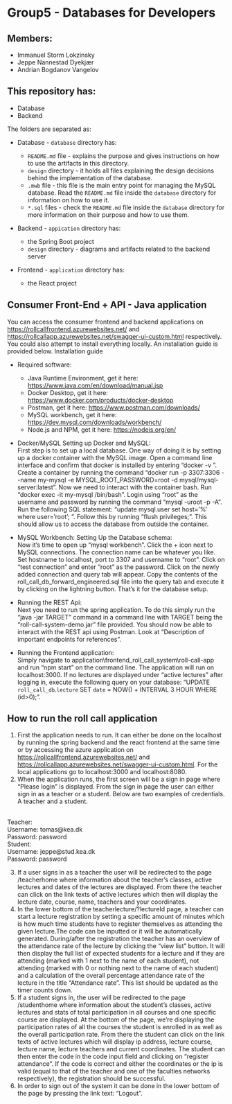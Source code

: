 # Group5 - Databases for Developers
## Members:
- Immanuel Storm Lokzinsky
- Jeppe Nannestad Dyekjær
- Andrian Bogdanov Vangelov

## This repository has:
- Database
- Backend

The folders are separated as:
- Database - `database` directory has:
    - `README.md` file - explains the purpose and gives instructions on how to use the artifacts in this directory.
    - `design` directory - it holds all files explaining the design decisions behind the implementation of the database.
    - `.mwb` file - this file is the main entry point for managing the MySQL database. Read the `README.md` file inside the `database` directory for information on how to use it.
    - `*.sql` files - check the `README.md` file inside the `database` directory for more information on their purpose and how to use them.

- Backend - `appication` directory has:
    - the Spring Boot project
    - `design` directory - diagrams and artifacts related to the backend server

- Frontend - `application` directory has:
	- the React project

## Consumer Front-End + API - Java application
You can access the consumer frontend and backend applications on https://rollcallfrontend.azurewebsites.net/ and https://rollcallapp.azurewebsites.net/swagger-ui-custom.html respectively. You could also attempt to install everything locally. An installation guide is provided below.
Installation guide
- Required software:
	- Java Runtime Environment, get it here: https://www.java.com/en/download/manual.jsp
	- Docker Desktop, get it here: https://www.docker.com/products/docker-desktop
	- Postman, get it here: https://www.postman.com/downloads/
	- MySQL workbench, get it here: https://dev.mysql.com/downloads/workbench/
	- Node.js and NPM, get it here: https://nodejs.org/en/    

- Docker/MySQL Setting up Docker and MySQL:
	<br/>
	First step is to set up a local database. One way of doing it is by setting up a docker container with the MySQL image. Open a command line interface and confirm that docker is installed by entering “docker -v ”. Create a container by running the command “docker run -p 3307:3306 --name my-mysql -e MYSQL_ROOT_PASSWORD=root -d mysql/mysql-server:latest”. Now we need to interact with the container bash. Run “docker exec -it my-mysql /bin/bash”. Login using “root” as the username and password by running the command “mysql -uroot -p -A”. Run the following SQL statement: “update mysql.user set host=’%’ where user=’root’; ”. Follow this by running “flush privileges;”. This should allow us to access the database from outside the container.

- MySQL Workbench: Setting Up the Database schema:
	<br/>
	Now it’s time to open up “mysql workbench”. Click the + icon next to MySQL connections. The connection name can be whatever you like. Set hostname to localhost, port to 3307 and username to “root”. Click on “test connection” and enter “root” as the password. Click on the newly added connection and query tab will appear. Copy the contents of the roll_call_db_forward_engineered.sql file into the query tab and execute it by clicking on the lightning button. That’s it for the database setup.

- Running the REST Api:
	<br/>
	Next you need to run the spring application. To do this simply run the  “java -jar TARGET” command in a command line with TARGET being the “roll-call-system-demo.jar” file provided.
	You should now be able to interact with the REST api using Postman. Look at “Description of important endpoints for references”.

- Running the Frontend application:
	<br/>
	Simply navigate to application\frontend_roll_call_system\roll-call-app and run “npm start” on the command line. The application will run on localhost:3000.
	If no lectures are displayed under “active lectures” after logging in, execute the following query on your database: “UPDATE `roll_call_db`.`lecture` SET `date` = NOW() + INTERVAL 3 HOUR WHERE (id>0);”.


## How to run the roll call application

1.  First the application needs to run. It can either be done on the localhost by running the spring backend and the react frontend at the same time or by accessing the azure application on https://rollcallfrontend.azurewebsites.net/ and https://rollcallapp.azurewebsites.net/swagger-ui-custom.html. For the local applications go to localhost:3000 and localhost:8080.
2.  When the application runs, the first screen will be a sign in page where “Please login” is displayed. From the sign in page the user can either sign in as a teacher or a student. Below are two examples of credentials. A teacher and a student.
<br/>
Teacher:
<br/>
Username: tomas@kea.dk
<br/>
Password: password
<br/>
Student:
<br/>
Username: jeppe@stud.kea.dk
<br/>
Password: password
<br/>

3.  If a user signs in as a teacher the user will be redirected to the page /teacherhome where information about the teacher’s classes, active lectures and dates of the lectures are displayed. From there the teacher can click on the link texts of active lectures which then will display the lecture date, course, name, teachers and your coordinates.
4.  In the lower bottom of the teacherlecture/?lectureId page, a teacher can start a lecture registration by setting a specific amount of minutes which is how much time students have to register themselves as attending the given lecture.The code can be inputted or it will be automatically generated. During/after the registration the teacher has an overview of the attendance rate of the lecture by clicking the “view list” button. It will then display the full list of expected students for a lecture and if they are attending (marked with 1 next to the name of each student), not attending (marked with 0 or nothing next to the name of each student) and a calculation of the overall percentage attendance rate of the lecture in the title “Attendance rate”. This list should be updated as the timer counts down.
5.  If a student  signs in, the user will be redirected to the page /studenthome where information about the student’s classes, active lectures and stats of total participation in all courses and one specific course are displayed. At the bottom of the page, we’re displaying the participation rates of all the courses the student is enrolled in as well as the overall participation rate. From there the student can click on the link texts of active lectures which will display ip address, lecture course, lecture name, lecture teachers and current coordinates. The student can then enter the code in the code input field and clicking on “register attendance”. If the code is correct and either the coordinates or the ip is valid (equal to that of the teacher and one of the faculties networks respectively), the registration should be successful.
6.  In order to sign out of the system it can be done in the lower bottom of the page by pressing the link text: “Logout”.
